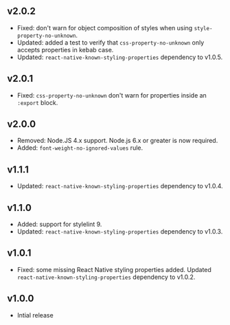 ## v2.0.2

- Fixed: don't warn for object composition of styles when using `style-property-no-unknown`.
- Updated: added a test to verify that `css-property-no-unknown` only accepts properties in kebab case.
- Updated: `react-native-known-styling-properties` dependency to v1.0.5.

## v2.0.1

- Fixed: `css-property-no-unknown` don't warn for properties inside an `:export` block.

## v2.0.0

- Removed: Node.JS 4.x support. Node.js 6.x or greater is now required.
- Added: `font-weight-no-ignored-values` rule.

## v1.1.1

- Updated: `react-native-known-styling-properties` dependency to v1.0.4.

## v1.1.0

- Added: support for stylelint 9.
- Updated: `react-native-known-styling-properties` dependency to v1.0.3.

## v1.0.1

- Fixed: some missing React Native styling properties added. Updated `react-native-known-styling-properties` dependency to v1.0.2.

## v1.0.0

- Intial release
